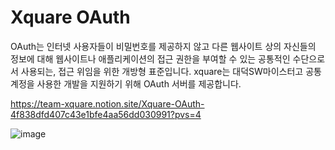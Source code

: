 
# Xquare OAuth

OAuth는 인터넷 사용자들이 비밀번호를 제공하지 않고 다른 웹사이트 상의 자신들의 정보에 대해 웹사이트나 애플리케이션의 접근 권한을 부여할 수 있는 공통적인 수단으로서 사용되는, 접근 위임을 위한 개방형 표준입니다. xquare는 대덕SW마이스터고 공통 계정을 사용한 개발을 지원하기 위해 OAuth 서버를 제공합니다.

https://team-xquare.notion.site/Xquare-OAuth-4f838dfd407c43e1bfe4aa56dd030991?pvs=4

![image]([https://github.com/team-xquare/v1-service-oauth/assets/81006587/85d23d0e-7c91-4d2f-b575-c94a1815415b](https://team-xquare.notion.site/OAuth-0d625a7822664e6e9c7e3191a8470f21?pvs=4)https://team-xquare.notion.site/OAuth-0d625a7822664e6e9c7e3191a8470f21?pvs=4)

